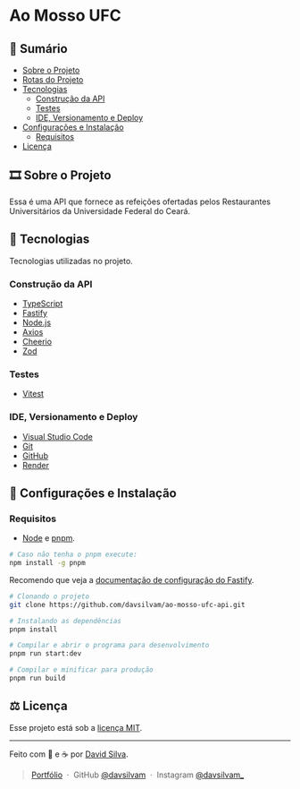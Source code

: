 # Ao Mosso UFC

## :bookmark: **Sumário**
- [Sobre o Projeto](#film_strip-sobre-o-projeto)
- [Rotas do Projeto](#art-visual-do-projeto)
- [Tecnologias](#wrench-tecnologias)
   - [Construção da API](#construção-da-api)
   - [Testes](#testes)
   - [IDE, Versionamento e Deploy](#ide-versionamento-e-deploy)
- [Configurações e Instalação](#rocket-configurações-e-instalação)
     - [Requisitos](#requisitos)
- [Licença](#balance_scale-licença)

## :film_strip: **Sobre o Projeto**

Essa é uma API que fornece as refeições ofertadas pelos Restaurantes Universitários da Universidade Federal do Ceará. 

## :wrench: **Tecnologias**

Tecnologias utilizadas no projeto.

### **Construção da API**

- [TypeScript](https://www.typescriptlang.org)
- [Fastify](https://fastify.dev)
- [Node.js](https://nodejs.org/en)
- [Axios](https://axios-http.com/docs/intro)
- [Cheerio](https://github.com/cheeriojs/cheerio)
- [Zod](https://zod.dev)

### **Testes**

- [Vitest](https://vitest.dev)

### **IDE, Versionamento e Deploy**

- [Visual Studio Code](https://code.visualstudio.com)
- [Git](https://git-scm.com)
- [GitHub](https://github.com)
- [Render](https://render.com)

## :rocket: **Configurações e Instalação**

### Requisitos

- [Node](https://nodejs.org/) e [pnpm](https://pnpm.io/pt/).

```sh
# Caso não tenha o pnpm execute:
npm install -g pnpm
```

Recomendo que veja a [documentação de configuração do Fastify](https://fastify.dev/docs/latest/Reference/).

```sh
# Clonando o projeto
git clone https://github.com/davsilvam/ao-mosso-ufc-api.git

# Instalando as dependências
pnpm install

# Compilar e abrir o programa para desenvolvimento
pnpm run start:dev

# Compilar e minificar para produção
pnpm run build
```

## :balance_scale: **Licença**

Esse projeto está sob a [licença MIT](https://github.com/davsilvam/ao-mosso-ufc-api/blob/main/LICENSE.md).

---

Feito com 🤍 e ☕ por <a href="https://www.linkedin.com/in/davsilvam/">David Silva</a>.

> [Portfólio](https://davidsilvam.vercel.app) &nbsp;&middot;&nbsp;
> GitHub [@davsilvam](https://github.com/davsilvam) &nbsp;&middot;&nbsp;
> Instagram [@davsilvam_](https://www.instagram.com/davsilvam_/)
